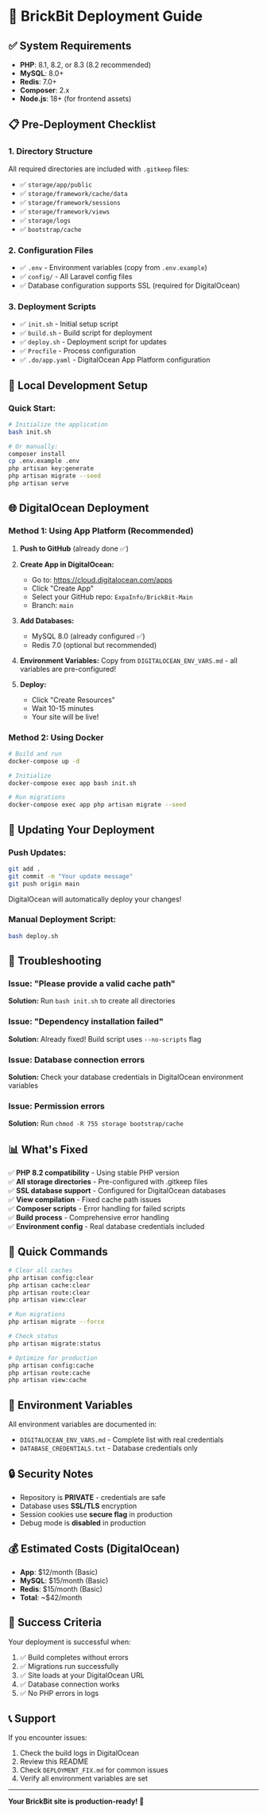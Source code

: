 # 🚀 BrickBit Deployment Guide

## ✅ System Requirements
- **PHP**: 8.1, 8.2, or 8.3 (8.2 recommended)
- **MySQL**: 8.0+
- **Redis**: 7.0+
- **Composer**: 2.x
- **Node.js**: 18+ (for frontend assets)

## 📋 Pre-Deployment Checklist

### 1. **Directory Structure**
All required directories are included with `.gitkeep` files:
- ✅ `storage/app/public`
- ✅ `storage/framework/cache/data`
- ✅ `storage/framework/sessions`
- ✅ `storage/framework/views`
- ✅ `storage/logs`
- ✅ `bootstrap/cache`

### 2. **Configuration Files**
- ✅ `.env` - Environment variables (copy from `.env.example`)
- ✅ `config/` - All Laravel config files
- ✅ Database configuration supports SSL (required for DigitalOcean)

### 3. **Deployment Scripts**
- ✅ `init.sh` - Initial setup script
- ✅ `build.sh` - Build script for deployment
- ✅ `deploy.sh` - Deployment script for updates
- ✅ `Procfile` - Process configuration
- ✅ `.do/app.yaml` - DigitalOcean App Platform configuration

## 🔧 Local Development Setup

### Quick Start:
```bash
# Initialize the application
bash init.sh

# Or manually:
composer install
cp .env.example .env
php artisan key:generate
php artisan migrate --seed
php artisan serve
```

## 🌐 DigitalOcean Deployment

### Method 1: Using App Platform (Recommended)

1. **Push to GitHub** (already done ✅)
2. **Create App in DigitalOcean:**
   - Go to: https://cloud.digitalocean.com/apps
   - Click "Create App"
   - Select your GitHub repo: `ExpaInfo/BrickBit-Main`
   - Branch: `main`

3. **Add Databases:**
   - MySQL 8.0 (already configured ✅)
   - Redis 7.0 (optional but recommended)

4. **Environment Variables:**
   Copy from `DIGITALOCEAN_ENV_VARS.md` - all variables are pre-configured!

5. **Deploy:**
   - Click "Create Resources"
   - Wait 10-15 minutes
   - Your site will be live!

### Method 2: Using Docker

```bash
# Build and run
docker-compose up -d

# Initialize
docker-compose exec app bash init.sh

# Run migrations
docker-compose exec app php artisan migrate --seed
```

## 🔄 Updating Your Deployment

### Push Updates:
```bash
git add .
git commit -m "Your update message"
git push origin main
```

DigitalOcean will automatically deploy your changes!

### Manual Deployment Script:
```bash
bash deploy.sh
```

## 🐛 Troubleshooting

### Issue: "Please provide a valid cache path"
**Solution:** Run `bash init.sh` to create all directories

### Issue: "Dependency installation failed"
**Solution:** Already fixed! Build script uses `--no-scripts` flag

### Issue: Database connection errors
**Solution:** Check your database credentials in DigitalOcean environment variables

### Issue: Permission errors
**Solution:** Run `chmod -R 755 storage bootstrap/cache`

## 📊 What's Fixed

✅ **PHP 8.2 compatibility** - Using stable PHP version  
✅ **All storage directories** - Pre-configured with .gitkeep files  
✅ **SSL database support** - Configured for DigitalOcean databases  
✅ **View compilation** - Fixed cache path issues  
✅ **Composer scripts** - Error handling for failed scripts  
✅ **Build process** - Comprehensive error handling  
✅ **Environment config** - Real database credentials included  

## 🎯 Quick Commands

```bash
# Clear all caches
php artisan config:clear
php artisan cache:clear
php artisan route:clear
php artisan view:clear

# Run migrations
php artisan migrate --force

# Check status
php artisan migrate:status

# Optimize for production
php artisan config:cache
php artisan route:cache
php artisan view:cache
```

## 📝 Environment Variables

All environment variables are documented in:
- `DIGITALOCEAN_ENV_VARS.md` - Complete list with real credentials
- `DATABASE_CREDENTIALS.txt` - Database credentials only

## 🔒 Security Notes

- Repository is **PRIVATE** - credentials are safe
- Database uses **SSL/TLS** encryption
- Session cookies use **secure flag** in production
- Debug mode is **disabled** in production

## 💰 Estimated Costs (DigitalOcean)

- **App**: $12/month (Basic)
- **MySQL**: $15/month (Basic)
- **Redis**: $15/month (Basic)
- **Total**: ~$42/month

## 🎉 Success Criteria

Your deployment is successful when:
1. ✅ Build completes without errors
2. ✅ Migrations run successfully
3. ✅ Site loads at your DigitalOcean URL
4. ✅ Database connection works
5. ✅ No PHP errors in logs

## 📞 Support

If you encounter issues:
1. Check the build logs in DigitalOcean
2. Review this README
3. Check `DEPLOYMENT_FIX.md` for common issues
4. Verify all environment variables are set

---

**Your BrickBit site is production-ready! 🚀**